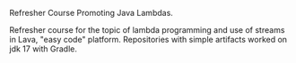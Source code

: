 Refresher Course Promoting Java Lambdas.

Refresher course for the topic of lambda programming and use of streams in Lava, "easy code" platform. 
Repositories with simple artifacts worked on jdk 17 with Gradle.
